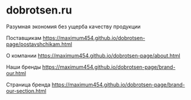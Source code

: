 # dobrotsen.ru
Разумная экономия без ущерба качеству продукции

Поставщикам
https://maximum454.github.io/dobrotsen-page/postavshchikam.html

О компании
https://maximum454.github.io/dobrotsen-page/about.html

Наши бренды
https://maximum454.github.io/dobrotsen-page/brand-our.html

Страница бренда
https://maximum454.github.io/dobrotsen-page/brand-our-section.html